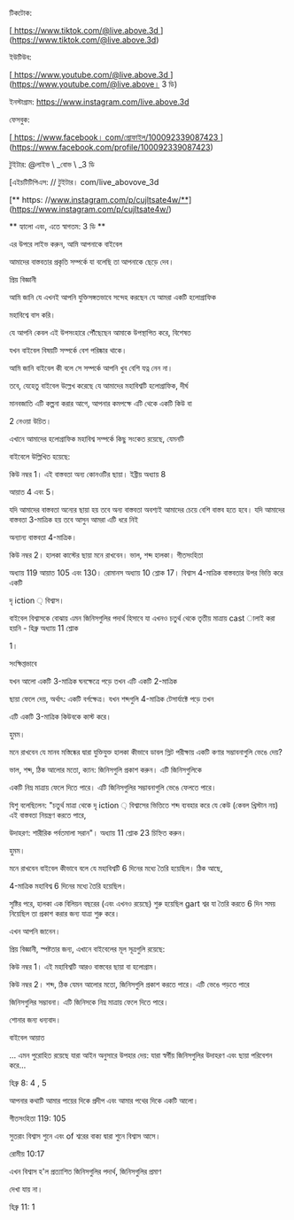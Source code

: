 টিকটোক:

[<u> https://www.tiktok.com/@live.above.3d </u>] (https://www.tiktok.com/@live.above.3d)



ইউটিউব:

[<u> https://www.youtube.com/@live.above.3d </u>] (https://www.youtube.com/@live.above। 3 ডি)

ইনস্টাগ্রাম: <https://www.instagram.com/live.above.3d>

ফেসবুক:

[<u> https: //www.facebook। com/প্রোফাইল/100092339087423 </u>] (https://www.facebook.com/profile/100092339087423)

 টুইটার: @লাইভ \ _বোভ \ _3 ডি

[এইচটিটিপিএস: // টুইটার। com/live_abovove_3d </u>

[** https: //www.instagram.com/p/cujltsate4w/**] (https://www.instagram.com/p/cujltsate4w/)

** হ্যালো এবং, এতে স্বাগতম: 3 ডি **

এর উপরে লাইভ করুন, আমি আপনাকে বাইবেল

আমাদের বাস্তবতার প্রকৃতি সম্পর্কে যা বলেছি তা আপনাকে ছেড়ে দেব।

প্রিয় বিজ্ঞানী

আমি জানি যে এখনই আপনি যুক্তিসঙ্গতভাবে সন্দেহ করছেন যে আমরা একটি হলোগ্রাফিক

মহাবিশ্বে বাস করি।

যে আপনি কেবল এই উপসংহারে পৌঁছেছেন আমাকে উপস্থাপিত করে, বিশেষত

যখন বাইবেল বিষয়টি সম্পর্কে বেশ পরিষ্কার থাকে।

আমি জানি বাইবেল কী বলে সে সম্পর্কে আপনি খুব বেশি যত্ন নেন না।

তবে, যেহেতু বাইবেল উল্লেখ করেছে যে আমাদের মহাবিশ্বটি হলোগ্রাফিক, দীর্ঘ

মানবজাতি এটি কল্পনা করার আগে, আপনার কমপক্ষে এটি থেকে একটি কিউ বা

2 নেওয়া উচিত।

এখানে আমাদের হলোগ্রাফিক মহাবিশ্ব সম্পর্কে কিছু সংকেত রয়েছে, যেমনটি

বাইবেলে উল্লিখিত হয়েছে:

কিউ নম্বর 1। এই বাস্তবতা অন্য কোনওটির ছায়া। ইব্রীয় অধ্যায় 8

আয়াত 4 এবং 5।

যদি আমাদের বাস্তবতা অন্যের ছায়া হয় তবে অন্য বাস্তবতা অবশ্যই আমাদের চেয়ে বেশি বাস্তব হতে হবে। যদি আমাদের বাস্তবতা 3-মাত্রিক হয় তবে আসুন আমরা এটি ধরে নিই

অন্যান্য বাস্তবতা 4-মাত্রিক।

কিউ নম্বর 2। হালকা কাস্টের ছায়া মনে রাখবেন। ভাল, শব্দ হালকা। গীতসংহিতা

অধ্যায় 119 আয়াত 105 এবং 130। রোমানস অধ্যায় 10 শ্লোক 17। বিশ্বাস 4-মাত্রিক বাস্তবতার উপর ভিত্তি করে একটি

দৃ iction ় বিশ্বাস।

বাইবেল বিশ্বাসকে বোঝায় এমন জিনিসগুলির পদার্থ হিসাবে যা এখনও চতুর্থ থেকে তৃতীয় মাত্রায় cast ালাই করা হয়নি - হিব্রু অধ্যায় 11 শ্লোক

1।

সংক্ষিপ্তভাবে  

যখন আলো একটি 3-মাত্রিক ঘনক্ষেত্রে পড়ে তখন এটি একটি 2-মাত্রিক

ছায়া ফেলে দেয়, অর্থাৎ: একটি বর্গক্ষেত্র। যখন শব্দগুলি 4-মাত্রিক টেসার্যাক্টে পড়ে তখন

এটি একটি 3-মাত্রিক কিউবকে কাস্ট করে।

হুমম।

মনে রাখবেন যে মানব মস্তিষ্কের দ্বারা যুক্তিযুক্ত হালকা কীভাবে ডাবল স্লিট পরীক্ষায় একটি কণার সম্ভাবনাগুলি ভেঙে দেয়?

ভাল, শব্দ, ঠিক আলোর মতো, ক্যান: জিনিসগুলি প্রকাশ করুন। এটি জিনিসগুলিকে

একটি নিম্ন মাত্রায় ফেলে দিতে পারে। এটি জিনিসগুলির সম্ভাবনাগুলি ভেঙে ফেলতে পারে।

যিশু বলেছিলেন: "চতুর্থ মাত্রা থেকে দৃ iction ় বিশ্বাসের ভিত্তিতে শব্দ ব্যবহার করে যে কেউ (কেবল খ্রিস্টান নয়) এই বাস্তবতা নিয়ন্ত্রণ করতে পারে,

উদাহরণ: শারীরিক পর্বতমালা সরান"। অধ্যায় 11 শ্লোক 23 চিহ্নিত করুন।

হুমম।

মনে রাখবেন বাইবেল কীভাবে বলে যে মহাবিশ্বটি 6 দিনের মধ্যে তৈরি হয়েছিল। ঠিক আছে,

4-মাত্রিক মহাবিশ্ব 6 দিনের মধ্যে তৈরি হয়েছিল।

সৃষ্টির পরে, হালকা এক বিলিয়ন বছরের (এবং এখনও রয়েছে) শুরু হয়েছিল gart শ্বর যা তৈরি করতে 6 দিন সময় নিয়েছিল তা প্রকাশ করার জন্য যাত্রা শুরু করে।

এখন আপনি জানেন।

প্রিয় বিজ্ঞানী, স্পষ্টতার জন্য, এখানে বাইবেলের মূল সূত্রগুলি রয়েছে:

কিউ নম্বর 1। এই মহাবিশ্বটি আরও বাস্তবের ছায়া বা হলোগ্রাম।

কিউ নম্বর 2। শব্দ, ঠিক যেমন আলোর মতো, জিনিসগুলি প্রকাশ করতে পারে। এটি ভেঙে পড়তে পারে

জিনিসগুলির সম্ভাবনা। এটি জিনিসকে নিম্ন মাত্রায় ফেলে দিতে পারে।

শোনার জন্য ধন্যবাদ।

বাইবেল আয়াত

… এমন পুরোহিত রয়েছে যারা আইন অনুসারে উপহার দেয়: যারা স্বর্গীয় জিনিসগুলির উদাহরণ এবং ছায়া পরিবেশন করে…

হিব্রু 8: 4 , 5

আপনার কথাটি আমার পায়ের দিকে প্রদীপ এবং আমার পথের দিকে একটি আলো।

গীতসংহিতা 119: 105

সুতরাং বিশ্বাস শুনে এবং of শ্বরের বাক্য দ্বারা শুনে বিশ্বাস আসে।

রোমীয় 10:17

এখন বিশ্বাস হ'ল প্রত্যাশিত জিনিসগুলির পদার্থ, জিনিসগুলির প্রমাণ

দেখা যায় না।

হিব্রু 11: 1